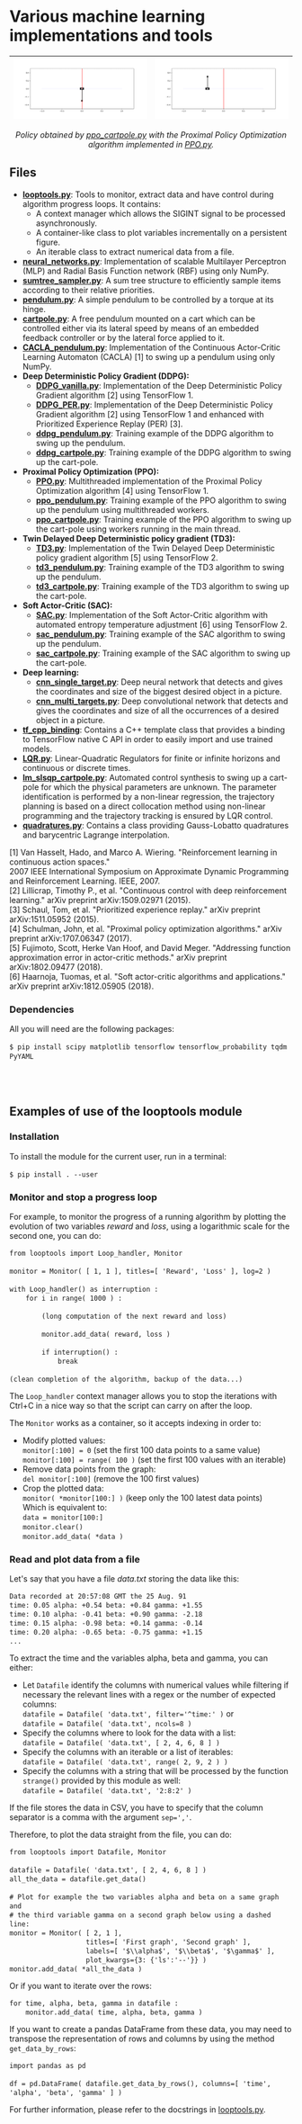 # Various machine learning implementations and tools

![](cartpole_ppo_1.gif?raw=true "Starting from the same initial position it has been trained with") | ![](cartpole_ppo_2.gif?raw=true "Starting from a different position than the training one")
:-:|:-:

<p align="center"><i>Policy obtained by <a href="ppo_cartpole.py">ppo_cartpole.py</a> with the Proximal Policy Optimization algorithm implemented in <a href="PPO.py">PPO.py</a>.</i></p>


## Files

- [**looptools.py**](looptools.py): Tools to monitor, extract data and have control during algorithm progress loops. It contains:
	- A context manager which allows the SIGINT signal to be processed asynchronously.
	- A container-like class to plot variables incrementally on a persistent figure.
	- An iterable class to extract numerical data from a file.
- [**neural_networks.py**](neural_networks.py): Implementation of scalable Multilayer Perceptron (MLP) and Radial Basis Function network (RBF) using only NumPy.
- [**sumtree_sampler.py**](sumtree_sampler.py): A sum tree structure to efficiently sample items according to their relative priorities.
- [**pendulum.py**](pendulum.py): A simple pendulum to be controlled by a torque at its hinge.
- [**cartpole.py**](cartpole.py): A free pendulum mounted on a cart which can be controlled either via its lateral speed by means of an embedded feedback controller or by the lateral force applied to it.
- [**CACLA_pendulum.py**](CACLA_pendulum.py): Implementation of the Continuous Actor-Critic Learning Automaton (CACLA) [1] to swing up a pendulum using only NumPy.
- **Deep Deterministic Policy Gradient (DDPG):**
	- [**DDPG_vanilla.py**](DDPG_vanilla.py): Implementation of the Deep Deterministic Policy Gradient algorithm [2] using TensorFlow 1.
	- [**DDPG_PER.py**](DDPG_PER.py): Implementation of the Deep Deterministic Policy Gradient algorithm [2] using TensorFlow 1 and enhanced with Prioritized Experience Replay (PER) [3].
	- [**ddpg_pendulum.py**](ddpg_pendulum.py): Training example of the DDPG algorithm to swing up the pendulum.
	- [**ddpg_cartpole.py**](ddpg_cartpole.py): Training example of the DDPG algorithm to swing up the cart-pole.
- **Proximal Policy Optimization (PPO):**
	- [**PPO.py**](PPO.py): Multithreaded implementation of the Proximal Policy Optimization algorithm [4] using TensorFlow 1.
	- [**ppo_pendulum.py**](ppo_pendulum.py): Training example of the PPO algorithm to swing up the pendulum using multithreaded workers.
	- [**ppo_cartpole.py**](ppo_cartpole.py): Training example of the PPO algorithm to swing up the cart-pole using workers running in the main thread.
- **Twin Delayed Deep Deterministic policy gradient (TD3):**
	- [**TD3.py**](TD3.py): Implementation of the Twin Delayed Deep Deterministic policy gradient algorithm [5] using TensorFlow 2.
	- [**td3_pendulum.py**](td3_pendulum.py): Training example of the TD3 algorithm to swing up the pendulum.
	- [**td3_cartpole.py**](td3_cartpole.py): Training example of the TD3 algorithm to swing up the cart-pole.
- **Soft Actor-Critic (SAC):**
	- [**SAC.py**](SAC.py): Implementation of the Soft Actor-Critic algorithm with automated entropy temperature adjustment [6] using TensorFlow 2.
	- [**sac_pendulum.py**](sac_pendulum.py): Training example of the SAC algorithm to swing up the pendulum.
	- [**sac_cartpole.py**](sac_cartpole.py): Training example of the SAC algorithm to swing up the cart-pole.
- **Deep learning:**
	- [**cnn_single_target.py**](cnn_single_target.py): Deep neural network that detects and gives the coordinates and size of the biggest desired object in a picture.
	- [**cnn_multi_targets.py**](cnn_multi_targets.py): Deep convolutional network that detects and gives the coordinates and size of all the occurrences of a desired object in a picture.
- [**tf_cpp_binding**](tf_cpp_binding): Contains a C++ template class that provides a binding to TensorFlow native C API in order to easily import and use trained models.
- [**LQR.py**](LQR.py): Linear-Quadratic Regulators for finite or infinite horizons and continuous or discrete times.
- [**lm_slsqp_cartpole.py**](lm_slsqp_cartpole.py): Automated control synthesis to swing up a cart-pole for which the physical parameters are unknown. The parameter identification is performed by a non-linear regression, the trajectory planning is based on a direct collocation method using non-linear programming and the trajectory tracking is ensured by LQR control.
- [**quadratures.py**](quadratures.py): Contains a class providing Gauss-Lobatto quadratures and barycentric Lagrange interpolation.

[1] Van Hasselt, Hado, and Marco A. Wiering. "Reinforcement learning in continuous action spaces."<br />
    2007 IEEE International Symposium on Approximate Dynamic Programming and Reinforcement Learning. IEEE, 2007.<br />
[2] Lillicrap, Timothy P., et al. "Continuous control with deep reinforcement learning." arXiv preprint arXiv:1509.02971 (2015).<br />
[3] Schaul, Tom, et al. "Prioritized experience replay." arXiv preprint arXiv:1511.05952 (2015).<br />
[4] Schulman, John, et al. "Proximal policy optimization algorithms." arXiv preprint arXiv:1707.06347 (2017).<br />
[5] Fujimoto, Scott, Herke Van Hoof, and David Meger. "Addressing function approximation error in actor-critic methods." arXiv preprint arXiv:1802.09477 (2018).<br />
[6] Haarnoja, Tuomas, et al. "Soft actor-critic algorithms and applications." arXiv preprint arXiv:1812.05905 (2018).


### Dependencies

All you will need are the following packages:

`$ pip install scipy matplotlib tensorflow tensorflow_probability tqdm PyYAML`

<br />
<br />


## Examples of use of the looptools module


### Installation

To install the module for the current user, run in a terminal:

`$ pip install . --user`


### Monitor and stop a progress loop

For example, to monitor the progress of a running algorithm by plotting the evolution of two variables *reward* and *loss*, using a logarithmic scale for the second one, you can do:

	from looptools import Loop_handler, Monitor

	monitor = Monitor( [ 1, 1 ], titles=[ 'Reward', 'Loss' ], log=2 )

	with Loop_handler() as interruption :
		for i in range( 1000 ) :

			(long computation of the next reward and loss)

			monitor.add_data( reward, loss )

			if interruption() :
				break
	
	(clean completion of the algorithm, backup of the data...)

The `Loop_handler` context manager allows you to stop the iterations with Ctrl+C in a nice way so that the script can carry on after the loop.

The `Monitor` works as a container, so it accepts indexing in order to:
- Modify plotted values:<br />
`monitor[:100] = 0` (set the first 100 data points to a same value)<br />
`monitor[:100] = range( 100 )` (set the first 100 values with an iterable)
- Remove data points from the graph:<br />
`del monitor[:100]` (remove the 100 first values)
- Crop the plotted data:<br />
`monitor( *monitor[100:] )` (keep only the 100 latest data points)<br />
Which is equivalent to:<br />
`data = monitor[100:]`<br />
`monitor.clear()`<br />
`monitor.add_data( *data )`


### Read and plot data from a file

Let's say that you have a file *data.txt* storing the data like this:

	Data recorded at 20:57:08 GMT the 25 Aug. 91
	time: 0.05 alpha: +0.54 beta: +0.84 gamma: +1.55
	time: 0.10 alpha: -0.41 beta: +0.90 gamma: -2.18
	time: 0.15 alpha: -0.98 beta: +0.14 gamma: -0.14
	time: 0.20 alpha: -0.65 beta: -0.75 gamma: +1.15
	...

To extract the time and the variables alpha, beta and gamma, you can either:
- Let `Datafile` identify the columns with numerical values while filtering if necessary the relevant lines with a regex or the number of expected columns:<br />
`datafile = Datafile( 'data.txt', filter='^time:' )` or<br />
`datafile = Datafile( 'data.txt', ncols=8 )`
- Specify the columns where to look for the data with a list:<br />
`datafile = Datafile( 'data.txt', [ 2, 4, 6, 8 ] )`
- Specify the columns with an iterable or a list of iterables:<br />
`datafile = Datafile( 'data.txt', range( 2, 9, 2 ) )`
- Specify the columns with a string that will be processed by the function `strange()` provided by this module as well:<br />
`datafile = Datafile( 'data.txt', '2:8:2' )`

If the file stores the data in CSV, you have to specify that the column separator is a comma with the argument `sep=','`.

Therefore, to plot the data straight from the file, you can do:

	from looptools import Datafile, Monitor

	datafile = Datafile( 'data.txt', [ 2, 4, 6, 8 ] )
	all_the_data = datafile.get_data()

	# Plot for example the two variables alpha and beta on a same graph and
	# the third variable gamma on a second graph below using a dashed line:
	monitor = Monitor( [ 2, 1 ],
	                   titles=[ 'First graph', 'Second graph' ],
	                   labels=[ '$\\alpha$', '$\\beta$', '$\gamma$' ],
	                   plot_kwargs={3: {'ls':'--'}} )
	monitor.add_data( *all_the_data )

Or if you want to iterate over the rows:

	for time, alpha, beta, gamma in datafile :
		monitor.add_data( time, alpha, beta, gamma )

If you want to create a pandas DataFrame from these data, you may need to transpose the representation of rows and columns by using the method `get_data_by_rows`:

	import pandas as pd

	df = pd.DataFrame( datafile.get_data_by_rows(), columns=[ 'time', 'alpha', 'beta', 'gamma' ] )


For further information, please refer to the docstrings in [looptools.py](looptools.py).
